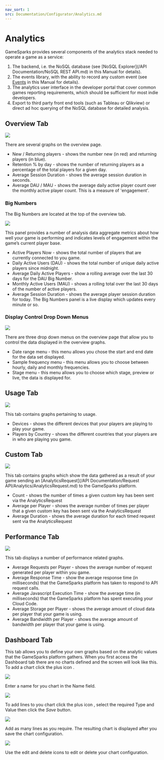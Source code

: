 ```yaml
---
nav_sort: 1
src: Documentation/Configurator/Analytics.md
---
```


# Analytics

GameSparks provides several components of the analytics stack needed to operate a game as a service:

  1. The backend, i.e. the NoSQL database (see [NoSQL Explorer](/API Documentation/NoSQL REST API.md) in this Manual for details).
  2. The events library, with the ability to record any custom event (see [Events](/Documentation/Configurator/Events.md) in this Manual for details).
  3. The analytics user interface in the developer portal that cover common games reporting requirements, which should be sufficient for most indie developers.
  4. Export to third party front end tools (such as Tableau or Qlikview) or direct ad hoc querying of the NoSQL database for detailed analysis.

## Overview Tab

![](img/Analytics/1.png)

There are several graphs on the overview page.

  * New / Returning players - shows the number new (in red) and returning players (in blue).
  * Retention % by day - shows the number of returning players as a percentage of the total players for a given day.
  * Average Session Duration - shows the average session duration in seconds.
  * Average DAU / MAU - shows the average daily active player count over the monthly active player count. This is a measure of 'engagement'.

### Big Numbers

The Big Numbers are located at the top of the overview tab.

![](img/Analytics/2.png)

This panel provides a number of analysis data aggregate metrics about how well your game is performing and indicates levels of engagement within the game’s current player base.

  * Active Players Now - shows the total number of players that are currently connected to you game.
  * Daily Active Users (DAU) - shows the total number of unique daily active players since midnight.
  * Average Daily Active Players - show a rolling average over the last 30 days for the DAU Big Number.
  * Monthly Active Users (MAU) - shows a rolling total over the last 30 days of the number of active players.
  * Average Session Duration - shows the average player session duration for today.
The Big Numbers panel is a live display which updates every minute or so.

### Display Control Drop Down Menus

![](img/Analytics/3.png)

There are three drop down menus on the overview page that allow you to control the data displayed in the overview graphs.

  * Date range menu - this menu allows you chose the start and end date for the data set displayed.
  * Sample frequency menu - this menu allows you to choose between hourly, daily and monthly frequencies.
  * Stage menu - this menu allows you to choose which stage, preview or live, the data is displayed for.

## Usage Tab

![](img/Analytics/4.png)

 This tab contains graphs pertaining to usage.

  * Devices - shows the different devices that your players are playing to play your game.
  * Players by Country - shows the different countries that your players are in who are playing you game.

## Custom Tab

![](img/Analytics/5.png)

 This tab contains graphs which show the data gathered as a result of your game sending an [AnalyticsRequest](/API Documentation/Request API/Analytics/AnalyticsRequest.md) to the GameSparks platform.

  * Count - shows the number of times a given custom key has been sent via the AnalyticsRequest
  * Average per Player - shows the average number of times per player that a given custom key has been sent via the AnalyticsRequest
  * Average Duration - shows the average duration for each timed request sent via the AnalyticsRequest

## Performance Tab

![](img/Analytics/6.png)

This tab displays a number of performance related graphs.

  * Average Requests per Player - shows the average number of request generated per player within you game.
  * Average Response Time - show the average response time (in milliseconds) that the GameSparks platform has taken to respond to API request calls.
  * Average Javascript Execution Time - show the average time (in milliseconds) that the GameSparks platform has spent executing your Cloud Code.
  * Average Storage per Player - shows the average amount of cloud data per player that your game is using.
  * Average Bandwidth per Player - shows the average amount of bandwidth per player that your game is using.

## Dashboard Tab

This tab allows you to define your own graphs based on the analytic values that the GameSparks platform gathers. When you first access the Dashboard tab there are no charts defined and the screen will look like this. To add a chart click the plus icon .

![](img/Analytics/7.png)

 Enter a name for you chart in the Name field.

 ![](img/Analytics/8.png)

 To add lines to you chart click the plus icon , select the required Type and Value then click the *Save* button.

 ![](img/Analytics/9.png)

Add as many lines as you require. The resulting chart is displayed after you save the chart configuration.

![](img/Analytics/10.png)

Use the edit  and delete  icons to edit or delete your chart configuration.
